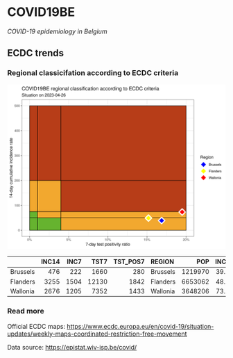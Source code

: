 
# COVID19BE

*COVID-19 epidemiology in Belgium*

## ECDC trends

### Regional classicifation according to ECDC criteria

![](COVID9BE-ecdc-trend.png)

|          | INC14 | INC7 |  TST7 | TST\_POS7 | REGION   |     POP | INC14\_RT |       PR7 |          GR |
| :------- | ----: | ---: | ----: | --------: | :------- | ------: | --------: | --------: | ----------: |
| Brussels |   476 |  222 |  1660 |       280 | Brussels | 1219970 |  39.01735 | 0.1686747 | \-0.1259843 |
| Flanders |  3255 | 1504 | 12130 |      1842 | Flanders | 6653062 |  48.92484 | 0.1518549 | \-0.1410623 |
| Wallonia |  2676 | 1205 |  7352 |      1433 | Wallonia | 3648206 |  73.35112 | 0.1949129 | \-0.1808294 |

### Read more

Official ECDC maps:
<https://www.ecdc.europa.eu/en/covid-19/situation-updates/weekly-maps-coordinated-restriction-free-movement>

Data source: <https://epistat.wiv-isp.be/covid/>
